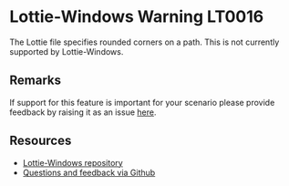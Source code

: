 ﻿[comment]: # (name:PathWithRoundedCornersIsNotSupported)
[comment]: # (text:Path with rounded corners is not supported.)

# Lottie-Windows Warning LT0016

The Lottie file specifies rounded corners on a path. This is not currently supported by Lottie-Windows.

## Remarks
If support for this feature is important for your scenario please provide feedback
by raising it as an issue [here](https://github.com/windows-toolkit/Lottie-Windows/issues).

## Resources

* [Lottie-Windows repository](https://aka.ms/lottie)
* [Questions and feedback via Github](https://github.com/windows-toolkit/Lottie-Windows/issues)
